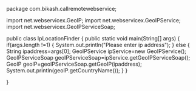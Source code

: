 package com.bikash.callremotewebservice;

import net.webservicex.GeoIP;
import net.webservicex.GeoIPService;
import net.webservicex.GeoIPServiceSoap;

public class IpLocationFinder {
	public static void main(String[] args) {
		if(args.length !=1)
		{
			System.out.println("Please enter ip address");
		}
		else {
			String ipaddress=args[0];
			GeoIPService ipService=new GeoIPService();
			GeoIPServiceSoap geoIPServiceSoap=ipService.getGeoIPServiceSoap();
			GeoIP geoIP=geoIPServiceSoap.getGeoIP(ipaddress);
			System.out.println(geoIP.getCountryName());
		}
	}

}

